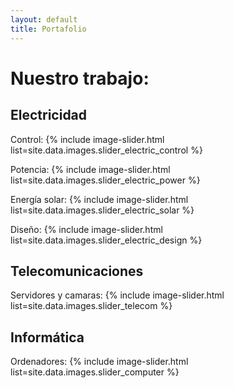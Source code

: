 ```yaml
---
layout: default
title: Portafolio
---
```


# Nuestro trabajo:

## Electricidad  
Control:
{% include image-slider.html list=site.data.images.slider_electric_control %}  

Potencia:
{% include image-slider.html list=site.data.images.slider_electric_power %} 

Energía solar:
{% include image-slider.html list=site.data.images.slider_electric_solar %} 

Diseño:
{% include image-slider.html list=site.data.images.slider_electric_design %}   
 
## Telecomunicaciones
Servidores y camaras:
{% include image-slider.html list=site.data.images.slider_telecom %}    

## Informática 
Ordenadores:
{% include image-slider.html list=site.data.images.slider_computer %} 
